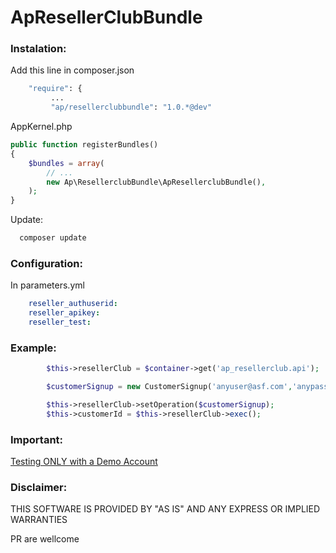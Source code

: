 ApResellerClubBundle
====================

### Instalation:
Add this line in composer.json

``` bash
	"require": { 
	     ...
         "ap/resellerclubbundle": "1.0.*@dev"
```

AppKernel.php
``` php
public function registerBundles()
{
    $bundles = array(
        // ...
        new Ap\ResellerclubBundle\ApResellerclubBundle(),
    );
}
```

Update:
``` bash
  composer update
```

### Configuration:
In parameters.yml
``` yml
    reseller_authuserid:
    reseller_apikey:
    reseller_test:
``` 

### Example:
```php
		$this->resellerClub = $container->get('ap_resellerclub.api');

		$customerSignup = new CustomerSignup('anyuser@asf.com','anypass','A Good Name ', 'Company', 'Avenue 78890', 'San Jhon', 'San Jhon', null, 'UY','820347', '34', '87508745', 'es');

        $this->resellerClub->setOperation($customerSignup);
        $this->customerId = $this->resellerClub->exec();
```

### Important:
[Testing ONLY with a Demo Account](http://cp.onlyfordemo.net/servlet/ResellerSignupServlet?&validatenow=false)

### Disclaimer:
THIS SOFTWARE IS PROVIDED BY "AS IS" AND ANY EXPRESS OR IMPLIED WARRANTIES


PR are wellcome